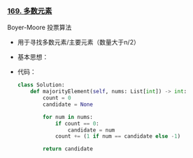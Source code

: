 ### [169. 多数元素](https://leetcode.cn/problems/majority-element/)

Boyer-Moore 投票算法

- 用于寻找多数元素/主要元素（数量大于n/2）

- 基本思想：

- 代码：

  ```python 3
  class Solution:
      def majorityElement(self, nums: List[int]) -> int:
          count = 0
          candidate = None
  
          for num in nums:
              if count == 0:
                  candidate = num
              count += (1 if num == candidate else -1)
  
          return candidate
  ```

  

